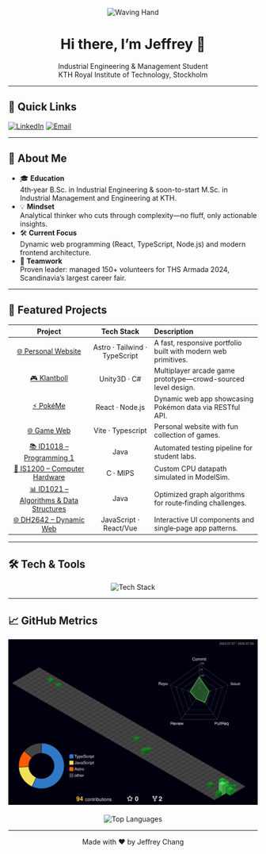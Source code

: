 <p align="center">
  <img src="https://media.giphy.com/media/3oKIPnAiaMCws8nOsE/giphy.gif" width="150" alt="Waving Hand">
</p>

<h1 align="center">Hi there, I’m Jeffrey 👋</h1>
<p align="center">
  Industrial Engineering &amp; Management Student<br>
  KTH Royal Institute of Technology, Stockholm
</p>

---

## 🚀 Quick Links

[![LinkedIn](https://img.shields.io/badge/LinkedIn-%230077B5.svg?style=for-the-badge&logo=linkedin&logoColor=white)](https://www.linkedin.com/in/jeffrey-chang-914a571b5/) 
[![Email](https://img.shields.io/badge/Email-%23007ACC.svg?style=for-the-badge&logo=gmail&logoColor=white)](mailto:zw.jchang@gmail.com)

---

## 🎯 About Me

- 🎓 **Education**  
  4th‑year B.Sc. in Industrial Engineering &amp; soon-to-start M.Sc. in Industrial Management and Engineering at KTH.  
- 💡 **Mindset**  
  Analytical thinker who cuts through complexity—no fluff, only actionable insights.  
- 🛠️ **Current Focus**  
  Dynamic web programming (React, TypeScript, Node.js) and modern frontend architecture.  
- 🤝 **Teamwork**  
  Proven leader: managed 150+ volunteers for THS Armada 2024, Scandinavia’s largest career fair.  

---

## 💼 Featured Projects

| Project | Tech Stack | Description |
| :-----: | :--------: | :---------- |
| [🌐 Personal Website](https://github.com/zwjc/myweb) | Astro · Tailwind · TypeScript | A fast, responsive portfolio built with modern web primitives. |
| [🎮 Klantboll](https://github.com/filhed97/Klantboll) | Unity3D · C#       | Multiplayer arcade game prototype—crowd-sourced level design. |
| [⚡ PokéMe](https://github.com/YileiCheng/PokeMe)       | React · Node.js    | Dynamic web app showcasing Pokémon data via RESTful API. |
| [🌐 Game Web](https://github.com/zwjc/wordle)       | Vite · Typescript    | Personal website with fun collection of games. |
| [📚 ID1018 – Programming 1](https://github.com/zwjc/ID1018-Labb) | Java | Automated testing pipeline for student labs. |
| [🔌 IS1200 – Computer Hardware](https://github.com/zwjc/IS1200-Projekt) | C · MIPS | Custom CPU datapath simulated in ModelSim. |
| [📊 ID1021 – Algorithms & Data Structures](https://github.com/zwjc/id1021) | Java| Optimized graph algorithms for route‑finding challenges. |
| [🌐 DH2642 – Dynamic Web](https://github.com/zwjc/dh2642-labs) | JavaScript · React/Vue | Interactive UI components and single‑page app patterns. |

---

## 🛠️ Tech & Tools

<p align="center">
  <img src="https://skillicons.dev/icons?i=java,git,html,css,ts,js,react,vite,nodejs,python,astro,vue,postgresql,nestjs,tailwind,npm,pnpm,supabase,c,cs,cpp,python,unity,vscode,latex" alt="Tech Stack">
</p>

---

## 📈 GitHub Metrics

<p align="center">
  <img src="https://raw.githubusercontent.com/zwjc/zwjc/main/profile-3d-contrib/profile-night-green.svg" alt="GitHub Contrib">
  <br><br>  
  <img src="https://github-readme-stats.vercel.app/api/top-langs/?username=zwjc&layout=compact&langs_count=8&theme=onedark" alt="Top Languages">

</p>

---

<p align="center">
  Made with ❤️ by Jeffrey Chang
</p>
